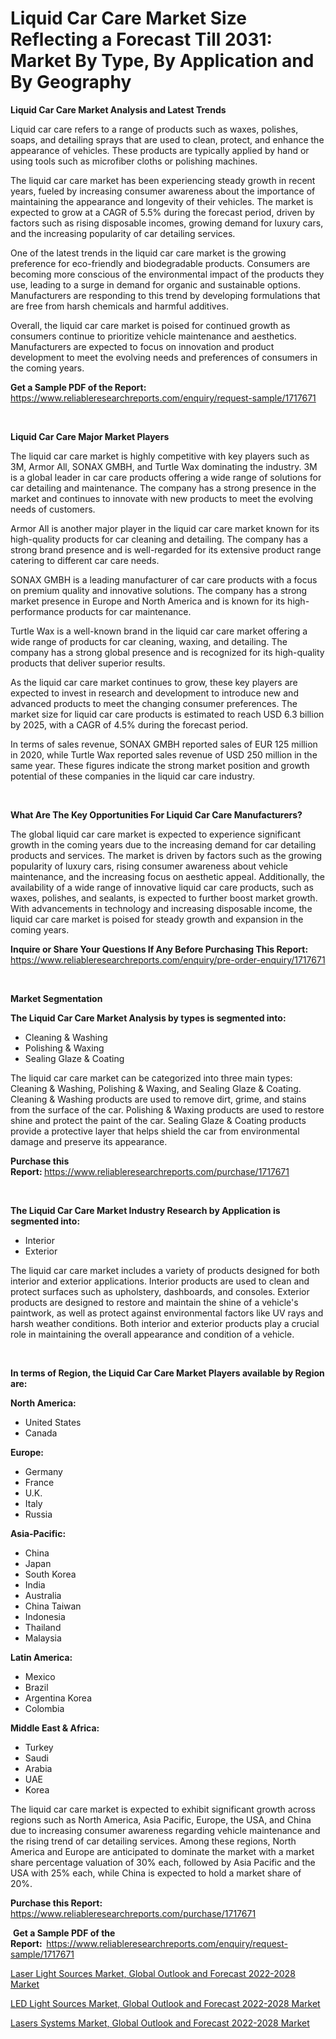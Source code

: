 <p><h1>Liquid Car Care Market Size Reflecting a Forecast Till 2031: Market By Type, By Application and By Geography</h1></p><p><strong>Liquid Car Care Market Analysis and Latest Trends</strong></p>
<p><p>Liquid car care refers to a range of products such as waxes, polishes, soaps, and detailing sprays that are used to clean, protect, and enhance the appearance of vehicles. These products are typically applied by hand or using tools such as microfiber cloths or polishing machines.</p><p>The liquid car care market has been experiencing steady growth in recent years, fueled by increasing consumer awareness about the importance of maintaining the appearance and longevity of their vehicles. The market is expected to grow at a CAGR of 5.5% during the forecast period, driven by factors such as rising disposable incomes, growing demand for luxury cars, and the increasing popularity of car detailing services.</p><p>One of the latest trends in the liquid car care market is the growing preference for eco-friendly and biodegradable products. Consumers are becoming more conscious of the environmental impact of the products they use, leading to a surge in demand for organic and sustainable options. Manufacturers are responding to this trend by developing formulations that are free from harsh chemicals and harmful additives.</p><p>Overall, the liquid car care market is poised for continued growth as consumers continue to prioritize vehicle maintenance and aesthetics. Manufacturers are expected to focus on innovation and product development to meet the evolving needs and preferences of consumers in the coming years.</p></p>
<p><strong>Get a Sample PDF of the Report:&nbsp;</strong> <a href="https://www.reliableresearchreports.com/enquiry/request-sample/1717671">https://www.reliableresearchreports.com/enquiry/request-sample/1717671</a></p>
<p>&nbsp;</p>
<p><strong>Liquid Car Care Major Market Players</strong></p>
<p><p>The liquid car care market is highly competitive with key players such as 3M, Armor All, SONAX GMBH, and Turtle Wax dominating the industry. 3M is a global leader in car care products offering a wide range of solutions for car detailing and maintenance. The company has a strong presence in the market and continues to innovate with new products to meet the evolving needs of customers.</p><p>Armor All is another major player in the liquid car care market known for its high-quality products for car cleaning and detailing. The company has a strong brand presence and is well-regarded for its extensive product range catering to different car care needs.</p><p>SONAX GMBH is a leading manufacturer of car care products with a focus on premium quality and innovative solutions. The company has a strong market presence in Europe and North America and is known for its high-performance products for car maintenance.</p><p>Turtle Wax is a well-known brand in the liquid car care market offering a wide range of products for car cleaning, waxing, and detailing. The company has a strong global presence and is recognized for its high-quality products that deliver superior results.</p><p>As the liquid car care market continues to grow, these key players are expected to invest in research and development to introduce new and advanced products to meet the changing consumer preferences. The market size for liquid car care products is estimated to reach USD 6.3 billion by 2025, with a CAGR of 4.5% during the forecast period.</p><p>In terms of sales revenue, SONAX GMBH reported sales of EUR 125 million in 2020, while Turtle Wax reported sales revenue of USD 250 million in the same year. These figures indicate the strong market position and growth potential of these companies in the liquid car care industry.</p></p>
<p>&nbsp;</p>
<p><strong>What Are The Key Opportunities For Liquid Car Care Manufacturers?</strong></p>
<p><p>The global liquid car care market is expected to experience significant growth in the coming years due to the increasing demand for car detailing products and services. The market is driven by factors such as the growing popularity of luxury cars, rising consumer awareness about vehicle maintenance, and the increasing focus on aesthetic appeal. Additionally, the availability of a wide range of innovative liquid car care products, such as waxes, polishes, and sealants, is expected to further boost market growth. With advancements in technology and increasing disposable income, the liquid car care market is poised for steady growth and expansion in the coming years.</p></p>
<p><strong>Inquire or Share Your Questions If Any Before Purchasing This Report:</strong> <a href="https://www.reliableresearchreports.com/enquiry/pre-order-enquiry/1717671">https://www.reliableresearchreports.com/enquiry/pre-order-enquiry/1717671</a></p>
<p>&nbsp;</p>
<p><strong>Market Segmentation</strong></p>
<p><strong>The Liquid Car Care Market Analysis by types is segmented into:</strong></p>
<p><ul><li>Cleaning & Washing</li><li>Polishing & Waxing</li><li>Sealing Glaze & Coating</li></ul></p>
<p><p>The liquid car care market can be categorized into three main types: Cleaning & Washing, Polishing & Waxing, and Sealing Glaze & Coating. Cleaning & Washing products are used to remove dirt, grime, and stains from the surface of the car. Polishing & Waxing products are used to restore shine and protect the paint of the car. Sealing Glaze & Coating products provide a protective layer that helps shield the car from environmental damage and preserve its appearance.</p></p>
<p><strong>Purchase this Report:&nbsp;</strong><a href="https://www.reliableresearchreports.com/purchase/1717671">https://www.reliableresearchreports.com/purchase/1717671</a></p>
<p>&nbsp;</p>
<p><strong>The Liquid Car Care Market Industry Research by Application is segmented into:</strong></p>
<p><ul><li>Interior</li><li>Exterior</li></ul></p>
<p><p>The liquid car care market includes a variety of products designed for both interior and exterior applications. Interior products are used to clean and protect surfaces such as upholstery, dashboards, and consoles. Exterior products are designed to restore and maintain the shine of a vehicle's paintwork, as well as protect against environmental factors like UV rays and harsh weather conditions. Both interior and exterior products play a crucial role in maintaining the overall appearance and condition of a vehicle.</p></p>
<p>&nbsp;</p>
<p><strong>In terms of Region, the Liquid Car Care Market Players available by Region are:</strong></p>
<p>
    <p> <strong> North America: </strong>
        <ul>
            <li>United States</li>
            <li>Canada</li>
        </ul>
        </p> 
    <p> <strong> Europe: </strong>
        <ul>
            <li>Germany</li>
            <li>France</li>
            <li>U.K.</li>
            <li>Italy</li>
            <li>Russia</li>
        </ul>
        </p> 
    <p> <strong> Asia-Pacific: </strong>
        <ul>
            <li>China</li>
            <li>Japan</li>
            <li>South Korea</li>
            <li>India</li>
            <li>Australia</li>
            <li>China Taiwan</li>
            <li>Indonesia</li>
            <li>Thailand</li>
            <li>Malaysia</li>
        </ul>
        </p> 
    <p> <strong> Latin America: </strong>
        <ul>
            <li>Mexico</li>
            <li>Brazil</li>
            <li>Argentina Korea</li>
            <li>Colombia</li>
        </ul>
        </p> 
    <p> <strong> Middle East & Africa: </strong>
        <ul>
            <li>Turkey</li>
            <li>Saudi</li>
            <li>Arabia</li>
            <li>UAE</li>
            <li>Korea</li>
        </ul>
    </p>
    </p>
<p><p>The liquid car care market is expected to exhibit significant growth across regions such as North America, Asia Pacific, Europe, the USA, and China due to increasing consumer awareness regarding vehicle maintenance and the rising trend of car detailing services. Among these regions, North America and Europe are anticipated to dominate the market with a market share percentage valuation of 30% each, followed by Asia Pacific and the USA with 25% each, while China is expected to hold a market share of 20%.</p></p>
<p><strong>Purchase this Report: </strong><a href="https://www.reliableresearchreports.com/purchase/1717671">https://www.reliableresearchreports.com/purchase/1717671</a></p>
<p>&nbsp;<strong>Get a Sample PDF of the Report:&nbsp;&nbsp;</strong><a href="https://www.reliableresearchreports.com/enquiry/request-sample/1717671">https://www.reliableresearchreports.com/enquiry/request-sample/1717671</a></p>
<p><strong></strong></p>
<p><p><a href="https://view.publitas.com/reportprime-1/laser-light-sources-market-global-outlook-and-forecast-2022-2028-market-with-the-goal-of-estimating-the-market-size-and-future-growth-potential-of-various-market-segments-based-on-component-applications-end-user-and-region/">Laser Light Sources Market, Global Outlook and Forecast 2022-2028 Market</a></p><p><a href="https://view.publitas.com/reportprime-1/led-light-sources-market-global-outlook-and-forecast-2022-2028-market-size-share-trends-analysis-report-by-application-regional-outlook-competitive-strategies-and-segment-forecasts-2023-2030/">LED Light Sources Market, Global Outlook and Forecast 2022-2028 Market</a></p><p><a href="https://view.publitas.com/reportprime-1/global-lasers-systems-market-global-outlook-and-forecast-2022-2028-market-by-types-applications-and-major-players-with-regional-growth-rate-analysis-and-development-situation-from-2023-to-2030/">Lasers Systems Market, Global Outlook and Forecast 2022-2028 Market</a></p></p>